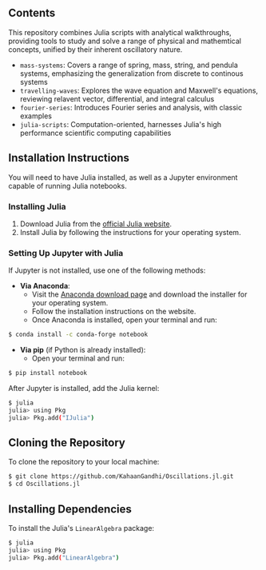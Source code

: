 ## Contents
This repository combines Julia scripts with analytical walkthroughs, providing tools to study and solve a range of physical and mathemtical concepts, unified by their inherent oscillatory nature. 
- `mass-systems`: Covers a range of spring, mass, string, and pendula systems, emphasizing the generalization from discrete to continous systems
- `travelling-waves`: Explores the wave equation and Maxwell's equations, reviewing relavent vector, differential, and integral calculus 
- `fourier-series`: Introduces Fourier series and analysis, with classic examples 
- `julia-scripts`: Computation-oriented, harnesses Julia's high performance scientific computing capabilities

## Installation Instructions
You will need to have Julia installed, as well as a Jupyter environment capable of running Julia notebooks.

### Installing Julia

1. Download Julia from the [official Julia website](https://julialang.org/downloads/).
2. Install Julia by following the instructions for your operating system.

### Setting Up Jupyter with Julia

If Jupyter is not installed, use one of the following methods:

- **Via Anaconda**:
  - Visit the [Anaconda download page](https://www.anaconda.com/products/individual) and download the installer for your operating system.
  - Follow the installation instructions on the website.
  - Once Anaconda is installed, open your terminal and run:
```bash
$ conda install -c conda-forge notebook
```

- **Via pip** (if Python is already installed):
  - Open your terminal and run:
```bash
$ pip install notebook
```

After Jupyter is installed, add the Julia kernel:
```bash
$ julia
julia> using Pkg
julia> Pkg.add("IJulia")
```

## Cloning the Repository

To clone the repository to your local machine:

```bash
$ git clone https://github.com/KahaanGandhi/Oscillations.jl.git
$ cd Oscillations.jl
```

## Installing Dependencies

To install the Julia's `LinearAlgebra` package:

```bash
$ julia
julia> using Pkg
julia> Pkg.add("LinearAlgebra")
```




